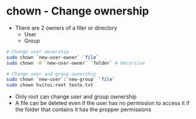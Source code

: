 # chown - Change ownership

- There are 2 owners of a filer or directory
  - User
  - Group

```bash
# Change user ownership
sudo chown `new-user-owner` `file`
sudo chown -R `new-user-owner` `folder` # Recursive

# Change user and group ownership
sudo chown `new-user`:`new-group` `file`
sudo chown hvitoi:root texto.txt
```

- Only root can change user and group ownership
- A file can be deleted even if the user has no permission to access it if the folder that contains it has the propper permissions
